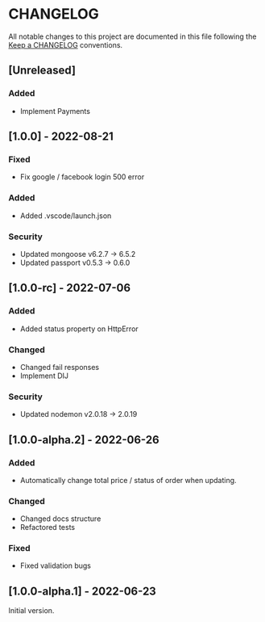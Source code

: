 # CHANGELOG

All notable changes to this project are documented in this file following the [Keep a CHANGELOG](https://keepachangelog.com/en/1.0.0/) conventions.

## [Unreleased]

### Added

- Implement Payments

## [1.0.0] - 2022-08-21

### Fixed

- Fix google / facebook login 500 error

### Added

- Added .vscode/launch.json

### Security

- Updated mongoose v6.2.7 &rarr; 6.5.2
- Updated passport v0.5.3 &rarr; 0.6.0

## [1.0.0-rc] - 2022-07-06

### Added

- Added status property on HttpError

### Changed

- Changed fail responses
- Implement DIJ 

### Security

- Updated nodemon v2.0.18 &rarr; 2.0.19

## [1.0.0-alpha.2] - 2022-06-26

### Added

- Automatically change total price / status of order when updating.

### Changed

- Changed docs structure
- Refactored tests

### Fixed

- Fixed validation bugs

## [1.0.0-alpha.1] - 2022-06-23

Initial version.
